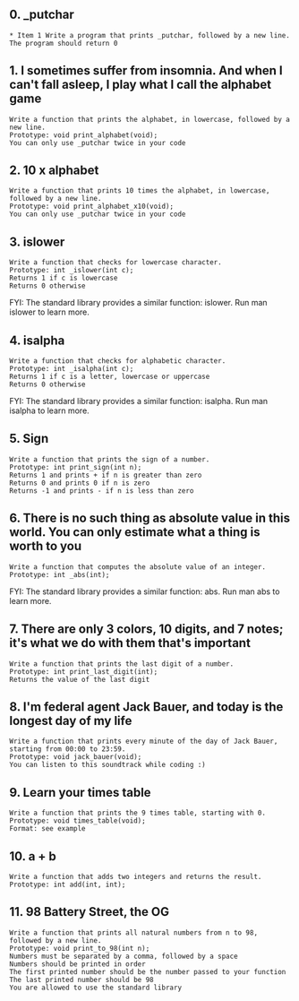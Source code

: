 ## 0. _putchar ##
	
	* Item 1 Write a program that prints _putchar, followed by a new line.
	The program should return 0

## 1. I sometimes suffer from insomnia. And when I can't fall asleep, I play what I call the alphabet game ##

	Write a function that prints the alphabet, in lowercase, followed by a new line.
	Prototype: void print_alphabet(void);
	You can only use _putchar twice in your code

## 2. 10 x alphabet ##

	Write a function that prints 10 times the alphabet, in lowercase, followed by a new line.
	Prototype: void print_alphabet_x10(void);
	You can only use _putchar twice in your code

## 3. islower ##
	
	Write a function that checks for lowercase character.
	Prototype: int _islower(int c);
	Returns 1 if c is lowercase
	Returns 0 otherwise
FYI: The standard library provides a similar function: islower. Run man islower to learn more.

## 4. isalpha ##

	Write a function that checks for alphabetic character.
	Prototype: int _isalpha(int c);
	Returns 1 if c is a letter, lowercase or uppercase
	Returns 0 otherwise
FYI: The standard library provides a similar function: isalpha. Run man isalpha to learn more.

## 5. Sign ##

	Write a function that prints the sign of a number.
	Prototype: int print_sign(int n);
	Returns 1 and prints + if n is greater than zero
	Returns 0 and prints 0 if n is zero
	Returns -1 and prints - if n is less than zero

## 6. There is no such thing as absolute value in this world. You can only estimate what a thing is worth to you ##

	Write a function that computes the absolute value of an integer.
	Prototype: int _abs(int);
FYI: The standard library provides a similar function: abs. Run man abs to learn more.

## 7. There are only 3 colors, 10 digits, and 7 notes; it's what we do with them that's important ##

	Write a function that prints the last digit of a number.
	Prototype: int print_last_digit(int);
	Returns the value of the last digit

## 8. I'm federal agent Jack Bauer, and today is the longest day of my life ##

	Write a function that prints every minute of the day of Jack Bauer, starting from 00:00 to 23:59.
	Prototype: void jack_bauer(void);
	You can listen to this soundtrack while coding :)

## 9. Learn your times table ##

	Write a function that prints the 9 times table, starting with 0.
	Prototype: void times_table(void);
	Format: see example

## 10. a + b ##

	Write a function that adds two integers and returns the result.
	Prototype: int add(int, int);

## 11. 98 Battery Street, the OG ##

	Write a function that prints all natural numbers from n to 98, followed by a new line.
	Prototype: void print_to_98(int n);
	Numbers must be separated by a comma, followed by a space
	Numbers should be printed in order
	The first printed number should be the number passed to your function
	The last printed number should be 98
	You are allowed to use the standard library
